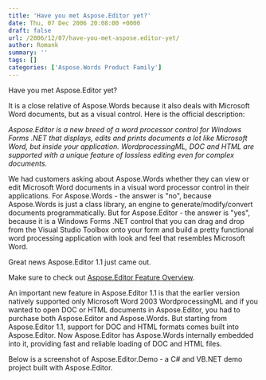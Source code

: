 ```yaml
---
title: 'Have you met Aspose.Editor yet?'
date: Thu, 07 Dec 2006 20:08:00 +0000
draft: false
url: /2006/12/07/have-you-met-aspose.editor-yet/
author: Romank
summary: ''
tags: []
categories: ['Aspose.Words Product Family']
---
```


Have you met Aspose.Editor yet?  

It is a close relative of Aspose.Words because it also deals with Microsoft Word documents, but as a visual control. Here is the official description:  

_Aspose.Editor is a new breed of a word processor control for Windows Forms .NET that displays, edits and prints documents a lot like Microsoft Word, but inside your application. WordprocessingML, DOC and HTML are supported with a unique feature of lossless editing even for complex documents._  

We had customers asking about Aspose.Words whether they can view or edit Microsoft Word documents in a visual word processor control in their applications. For Aspose.Words - the answer is "no", because Aspose.Words is just a class library, an engine to generate/modify/convert documents programmatically. But for Aspose.Editor - the answer is "yes", because it is a Windows Forms .NET control that you can drag and drop from the Visual Studio Toolbox onto your form and build a pretty functional word processing application with look and feel that resembles Microsoft Word.  

Great news Aspose.Editor 1.1 just came out.  

Make sure to check out [Aspose.Editor Feature Overview][1].  

An important new feature in Aspose.Editor 1.1 is that the earlier version natively supported only Microsoft Word 2003 WordprocessingML and if you wanted to open DOC or HTML documents in Aspose.Editor, you had to purchase both Aspose.Editor and Aspose.Words. But starting from Aspose.Editor 1.1, support for DOC and HTML formats comes built into Aspose.Editor. Now Aspose.Editor has Aspose.Words internally embedded into it, providing fast and reliable loading of DOC and HTML files.  

Below is a screenshot of Aspose.Editor.Demo - a C# and VB.NET demo project built with Aspose.Editor.




[1]: /Products/Aspose.Editor/Api/




